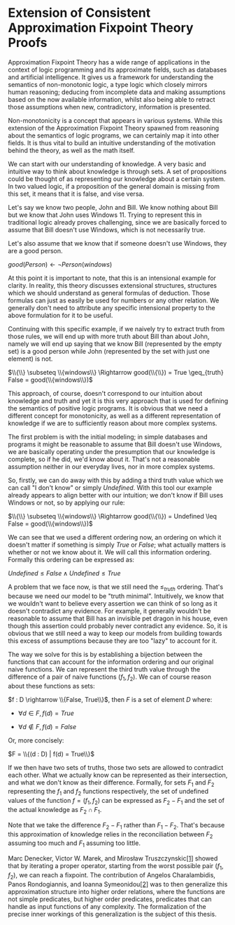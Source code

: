 # Extension of Consistent Approximation Fixpoint Theory Proofs
Approximation Fixpoint Theory has a wide range of applications in the context of
logic programming and its approximate fields, such as databases and artificial intelligence.
It gives us a framework for understanding the semantics of non-monotonic logic, a type
logic which closely mirrors human reasoning; deducing from incomplete data and making
assumptions based on the now available information, whilst also being able to retract
those assumptions when new, contradictory, information is presented.  

Non-monotonicity is a concept that appears in various systems. While
this extension of the Approximation Fixpoint Theory spawned from
reasoning about the semantics of logic programs, we can certainly map it
into other fields. It is thus vital to build an intuitive understanding
of the motivation behind the theory, as well as the math itself.  

We can start with our understanding of knowledge. A very basic and
intuitive way to think about knowledge is through sets. A set of
propositions could be thought of as representing our knowledge about a
certain system. In two valued logic, if a proposition of the general
domain is missing from this set, it means that it is false, and vise
versa.

Let's say we know two people, John and Bill. We know nothing about Bill
but we know that John uses Windows 11. Trying to represent this in
traditional logic already proves challenging, since we are basically
forced to assume that Bill doesn't use Windows, which is not necessarily
true.  

Let's also assume that we know that if someone doesn't use Windows, they
are a good person.  

$good(Person) \leftarrow \neg Person(windows)$  

At this point it is important to note, that this is an intensional example
for clarity. In reality, this theory discusses extensional structures,
structures which we should understand as general formulas of deduction.
Those formulas can just as easily be used for numbers or any other
relation. We generally don't need to attribute any specific intensional
property to the above formulation for it to be useful.  

Continuing with this specific example, if we naively try to extract
truth from those rules, we will end up with more truth about Bill than
about John, namely we will end up saying that we know Bill (represented
by the empty set) is a good person while John (represented by the set
with just one element) is not.

$\\{\\} \subseteq \\{windows\\} \Rightarrow good(\\{\\}) = True \geq_{truth} False = good(\\{windows\\})$  

This approach, of course, doesn't correspond to our intuition about
knowledge and truth and yet it is this very approach that is used for
defining the semantics of positive logic programs. It is obvious that we
need a different concept for monotonicity, as well as a different
representation of knowledge if we are to sufficiently reason about more
complex systems.  

The first problem is with the initial modeling; in simple databases and
programs it might be reasonable to assume that Bill doesn't use Windows,
we are basically operating under the presumption that our knowledge is
complete, so if he did, we'd know about it. That's not a reasonable
assumption neither in our everyday lives, nor in more complex systems.  

So, firstly, we can do away with this by adding a third truth value
which we can call \"I don't know\" or simply $Undefined$. With this tool
our example already appears to align better with our intuition; we don't
know if Bill uses Windows or not, so by applying our rule:  

$\\{\\} \subseteq \\{windows\\} \Rightarrow good(\\{\\}) = Undefined \leq False = good(\\{windows\\})$  

We can see that we used a different ordering now, an ordering on which
it doesn't matter if something is simply $True$ or $False$; what
actually matters is whether or not we know about it. We will call this
information ordering. Formally this ordering can be expressed as:  

$Undefined \leq False \wedge Undefined \leq True$  

A problem that we face now, is that we still need the $\leq_{truth}$ ordering. That's
because we need our model to be \"truth minimal\". Intuitively, we know
that we wouldn't want to believe every assertion we can think of so long
as it doesn't contradict any evidence. For example, it generally
wouldn't be reasonable to assume that Bill has an invisible pet dragon
in his house, even though this assertion could probably never contradict
any evidence. So, it is obvious that we still need a way to keep our
models from building towards this excess of assumptions because they are
too \"lazy\" to account for it.  

The way we solve for this is by establishing a bijection between the
functions that can account for the information ordering and our original
naive functions. We can represent the third truth value through the
difference of a pair of naive functions $(f_1, f_2)$. We can of course
reason about these functions as sets:  

$f : D \rightarrow \\{False, True\\}$, then $F$ is a set of element $D$
where:

-   $\forall d \in F, f(d) = True$

-   $\forall d \notin F, f(d) = False$

Or, more concisely:  

$F = \\{(d : D) | f(d) = True\\}$  

If we then have two sets of truths, those two sets are allowed to contradict each
other. What we actually know can be represented as their intersection,
and what we don't know as their difference. Formally, for sets $F_1$ and
$F_2$ representing the $f_1$ and $f_2$ functions respectively, the set
of undefined values of the function $f = (f_1, f_2)$ can be expressed as
$F_2 - F_1$ and the set of the actual knowledge as $F_2 \cap F_1$.  

Note that we take the difference $F_2 - F_1$ rather than $F_1 - F_2$.
That's because this approximation of knowledge relies in the
reconciliation between $F_2$ assuming too much and $F_1$ assuming too
little.  

Marc Denecker, Victor W. Marek, and Mirosław Truszczynskic[[1]](https://www.sciencedirect.com/science/article/pii/S0890540104000306) showed that by iterating a proper
operator, starting from the worst possible pair $(f_1, f_2)$, we can
reach a fixpoint. The contribution of Angelos Charalambidis, Panos
Rondogiannis, and Ioanna Symeonidou[[2]](https://arxiv.org/abs/1804.08335) was to then generalize this approximation structure into higher order
relations, where the functions are not simple predicates, but higher
order predicates, predicates that can handle as input functions of any
complexity. The formalization of the precise inner workings of this
generalization is the subject of this thesis.
